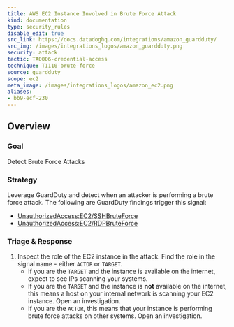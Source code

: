 ```yaml
---
title: AWS EC2 Instance Involved in Brute Force Attack
kind: documentation
type: security_rules
disable_edit: true
src_link: https://docs.datadoghq.com/integrations/amazon_guardduty/
src_img: /images/integrations_logos/amazon_guardduty.png
security: attack
tactic: TA0006-credential-access
technique: T1110-brute-force
source: guardduty
scope: ec2
meta_image: /images/integrations_logos/amazon_ec2.png
aliases:
- bb9-ecf-230
---
```


## Overview

### Goal
Detect Brute Force Attacks

### Strategy
Leverage GuardDuty and detect when an attacker is performing a brute force attack. The following are GuardDuty findings trigger this signal:

* [UnauthorizedAccess:EC2/SSHBruteForce][1]
* [UnauthorizedAccess:EC2/RDPBruteForce][2]


### Triage & Response
1. Inspect the role of the EC2 instance in the attack. Find the role in the signal name - either `ACTOR` or `TARGET`.
   * If you are the `TARGET` and the instance is available on the internet, expect to see IPs scanning your systems.
   * If you are the `TARGET` and the instance is **not** available on the internet, this means a host on your internal network is scanning your EC2 instance. Open an investigation.
   * If you are the `ACTOR`, this means that your instance is performing brute force attacks on other systems. Open an investigation.

[1]: https://docs.aws.amazon.com/guardduty/latest/ug/guardduty_unauthorized.html#unauthorized9
[2]: https://docs.aws.amazon.com/guardduty/latest/ug/guardduty_unauthorized.html#unauthorized10
